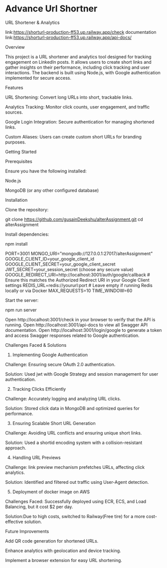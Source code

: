 
# Advance Url Shortner

URL Shortener & Analytics 

link:https://shorturl-production-ff53.up.railway.app/check
documentation link:https://shorturl-production-ff53.up.railway.app/api-docs/

Overview

This project is a URL shortener and analytics tool designed for tracking engagement on LinkedIn posts. It allows users to create short links and gather insights on their performance, including click tracking and user interactions. The backend is built using Node.js, with Google authentication implemented for secure access.

Features

URL Shortening: Convert long URLs into short, trackable links.

Analytics Tracking: Monitor click counts, user engagement, and traffic sources.

Google Login Integration: Secure authentication for managing shortened links.

Custom Aliases: Users can create custom short URLs for branding purposes.

Getting Started

Prerequisites

Ensure you have the following installed:

Node.js

MongoDB (or any other configured database)

Installation

Clone the repository:

git clone https://github.com/gusainDeekshu/alterAssignment.git
cd alterAssignment

Install dependencies:

npm install

PORT=3001
MONGO_URI="mongodb://127.0.0.1:27017/alterAssignment"
GOOGLE_CLIENT_ID=your_google_client_id
GOOGLE_CLIENT_SECRET=your_google_client_secret
JWT_SECRET=your_session_secret (choose any secure value)
GOOGLE_REDIRECT_URI=http://localhost:3001/auth/google/callback  # Ensure this matches the Authorized Redirect URI in your Google Client settings
REDIS_URL=redis://yoururl:port  # Leave empty if running Redis locally or via Docker
MAX_REQUESTS=10
TIME_WINDOW=60

Start the server:

npm run server

Open http://localhost:3001/check in your browser to verify that the API is running.
Open http://localhost:3001/api-docs to view all Swagger API documentation.
Open http://localhost:3001/login/google to generate a token and access Swagger responses related to Google authentication.

Challenges Faced & Solutions

1. Implementing Google Authentication

Challenge: Ensuring secure OAuth 2.0 authentication.

Solution: Used jwt with Google Strategy and session management for user authentication.

2. Tracking Clicks Efficiently

Challenge: Accurately logging and analyzing URL clicks.

Solution: Stored click data in MongoDB and optimized queries for performance.

3. Ensuring Scalable Short URL Generation

Challenge: Avoiding URL conflicts and ensuring unique short links.

Solution: Used a shortid encoding system with a collision-resistant approach.

4. Handling  URL Previews

Challenge:  link preview mechanism prefetches URLs, affecting click analytics.

Solution: Identified and filtered out traffic using User-Agent detection.

5. Deployment of docker image on AWS

Challenges Faced: Successfully deployed using ECR, ECS, and Load Balancing, but it cost $2 per day.

Solution:Due to high costs, switched to Railway(Free tire) for a more cost-effective solution.

Future Improvements

Add QR code generation for shortened URLs.

Enhance analytics with geolocation and device tracking.

Implement a browser extension for easy URL shortening.





